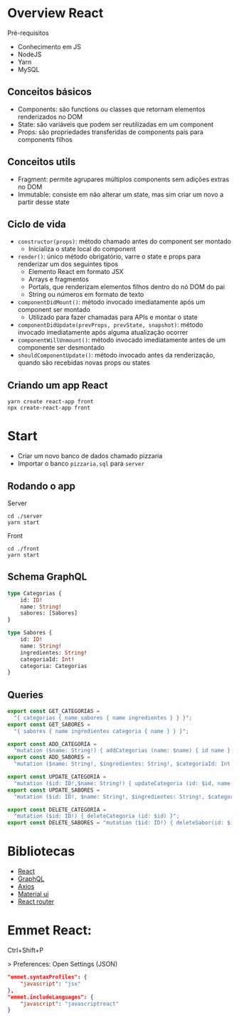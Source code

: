 # Overview React

Pré-requisitos

- Conhecimento em JS
- NodeJS
- Yarn
- MySQL

## Conceitos básicos

- Components:
  são functions ou classes que retornam elementos renderizados no DOM
- State:
  são variáveis que podem ser reutilizadas em um component
- Props:
  são propriedades transferidas de components pais para components filhos

## Conceitos utils

- Fragment:
  permite agrupares múltiplos components sem adições extras no DOM
- Immutable:
  consiste em não alterar um state, mas sim criar um novo a partir desse state

## Ciclo de vida

- `constructor(props)`: método chamado antes do component ser montado
  - Inicializa o state local do component
- `render()`: único método obrigatório, varre o state e props para renderizar um dos seguintes tipos
  - Elemento React em formato JSX
  - Arrays e fragmentos
  - Portals, que renderizam elementos filhos dentro do nó DOM do pai
  - String ou números em formato de texto
- `componentDidMount()`: método invocado imediatamente após um component ser montado
  - Utilizado para fazer chamadas para APIs e montar o state
- `componentDidUpdate(prevProps, prevState, snapshot)`: método invocado imediatamente após alguma atualização ocorrer
- `componentWillUnmount()`: método invocado imediatamente antes de um componente ser desmontado
- `shouldComponentUpdate()`: método invocado antes da renderização, quando são recebidas novas props ou states

## Criando um app React

```shell
yarn create react-app front
npx create-react-app front
```

# Start

- Criar um novo banco de dados chamado pizzaria
- Importar o banco `pizzaria.sql` para `server`

## Rodando o app

Server

```shell
cd ./server
yarn start
```

Front

```shell
cd ./front
yarn start
```

## Schema GraphQL

```graphQl
type Categorias {
    id: ID!
    name: String!
    sabores: [Sabores]
}

type Sabores {
    id: ID!
    name: String!
    ingredientes: String!
    categoriaId: Int!
    categoria: Categorias
}
```

## Queries

```javascript
export const GET_CATEGORIAS =
  "{ categorias { name sabores { name ingredientes } } }";
export const GET_SABORES =
  "{ sabores { name ingredientes categoria { name } } }";

export const ADD_CATEGORIA =
  "mutation ($name: String!) { addCategorias (name: $name) { id name } }";
export const ADD_SABORES =
  "mutation ($name: String!, $ingredientes: String!, $categoriaId: Int!) { addSabores (name: $name, ingredientes: $ingredientes, categoriaId: $categoriaId) { id name ingredientes } }";

export const UPDATE_CATEGORIA =
  "mutation ($id: ID!,$name: String!) { updateCategoria (id: $id, name: $name) { id name } }";
export const UPDATE_SABORES =
  "mutation ($id: ID!, $name: String!, $ingredientes: String!, $categoriaId: Int!) { updateSabor (id: $id, name: $name, ingredientes: $ingredientes, categoriaId: $categoriaId) { id name ingredientes categoriaId } }";

export const DELETE_CATEGORIA =
  "mutation ($id: ID!) { deleteCategoria (id: $id) }";
export const DELETE_SABORES = "mutation ($id: ID!) { deleteSabor(id: $id) }";
```

# Bibliotecas

- [React](https://pt-br.reactjs.org/docs/getting-started.html)
- [GraphQL](https://github.com/prisma-labs/graphql-yoga)
- [Axios](https://github.com/axios/axios)
- [Material ui](https://material-ui.com/)
- [React router](https://reacttraining.com/react-router/web/guides/quick-start)

# Emmet React:

Ctrl+Shift+P

\> Preferences: Open Settings (JSON)

```json
"emmet.syntaxProfiles": {
    "javascript": "jsx"
},
"emmet.includeLanguages": {
    "javascript": "javascriptreact"
}
```
